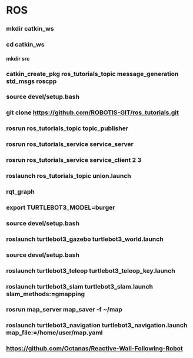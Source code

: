 # ROS
### mkdir catkin_ws
### cd catkin_ws
#### mkdir src
### catkin_create_pkg ros_tutorials_topic message_generation std_msgs roscpp
### source devel/setup.bash
### git clone https://github.com/ROBOTIS-GIT/ros_tutorials.git

### rosrun ros_tutorials_topic topic_publisher

### rosrun ros_tutorials_service service_server
### rosrun ros_tutorials_service service_client 2 3
### roslaunch ros_tutorials_topic union.launch
### rqt_graph
### export TURTLEBOT3_MODEL=burger
### source devel/setup.bash
### roslaunch turtlebot3_gazebo turtlebot3_world.launch
### source devel/setup.bash
### roslaunch turtlebot3_teleop turtlebot3_teleop_key.launch

### roslaunch turtlebot3_slam turtlebot3_slam.launch slam_methods:=gmapping
### rosrun map_server map_saver -f ~/map
### roslaunch turtlebot3_navigation turtlebot3_navigation.launch map_file:=/home/user/map.yaml

### https://github.com/Octanas/Reactive-Wall-Following-Robot
